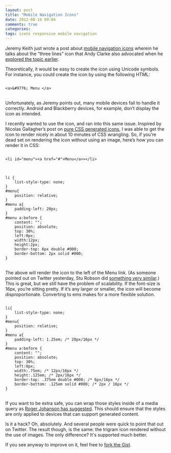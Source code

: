 ```yaml
---
layout: post
title: "Mobile Navigation Icons"
date: 2012-08-16 09:04
comments: true
categories: 
tags: icons responsive mobile navigation
---
```


Jeremy Keith just wrote a post about [mobile navigation icons](http://adactio.com/journal/5666) wherein he talks about the &#8220;three lines&#8221; icon that Andy Clarke also advocated when he [explored the topic earlier](http://stuffandnonsense.co.uk/blog/about/we_need_a_standard_show_navigation_icon_for_responsive_web_design).

Theoretically, it would be easy to create the icon using Unicode symbols. For instance, you could create the icon by using the following HTML:

<pre>
<code class="language-markup">
&lt;a&gt;&amp;#9776; Menu &lt;/a&gt;
</code>
</pre>


Unfortunately, as Jeremy points out, many mobile devices fail to handle it correctly. Android and Blackberry devices, for example, don&#8217;t display the icon as intended.

I recently wanted to use the icon, and ran into this same issue. Inspired by Nicolas Gallagher&#8217;s post on [pure CSS generated icons](http://nicolasgallagher.com/pure-css-gui-icons/), I was able to get the icon to render nicely in about 10 minutes of CSS wrangling. So, if you&#8217;re dead set on rendering the icon without using an image, here&#8217;s how you can render it in CSS:

<pre>
<code class="language-markup">
&lt;li id="menu"&gt;&lt;a href="#"&gt;Menu&lt;/a>&gt;&lt;/li&gt;
</code>
</pre>




<pre>
<code class="language-css">
li {
    list-style-type: none;
}
#menu{
    position: relative;
}
#menu a{
    padding-left: 20px;
}
#menu a:before {
    content: "";
    position: absolute;
    top: 30%;
    left:0px;
    width:12px;
    height:2px;
    border-top: 6px double #000;
    border-bottom: 2px solid #000;
}
</code>
</pre>


The above will render the icon to the left of the Menu link. (As someone pointed out on Twitter yesterday, Stu Robson did [something very similar](http://alwaystwisted.com/post.php?s=2012-05-14-create-a-responsive-mobile-first-menu).) This is great, but we still have the problem of scalability. If the font-size is 16px, you&#8217;re sitting pretty. If it&#8217;s any larger or smaller, the icon will become disproportionate. Converting to ems makes for a more flexible solution.

<pre>
<code class="language-css">
li{
    list-style-type: none;
}
#menu{
    position: relative;
}
#menu a{
    padding-left: 1.25em; /* 20px/16px */
}
#menu a:before {
    content: "";
    position: absolute;
    top: 30%;
    left:0px;
    width:.75em; /* 12px/16px */
    height:.125em; /* 2px/16px */
    border-top: .375em double #000; /* 6px/16px */
    border-bottom: .125em solid #000; /* 2px / 16px */
}​​​​​​​​​​​​​​​​​​​​​​​​​​​
</code>
</pre>


If you want to be extra safe, you can wrap those styles inside of a media query as [Roger Johanson has suggested](http://www.456bereastreet.com/archive/201206/using_media_queries_to_hide_css3_from_older_browsers/). This should ensure that the styles are only applied to devices that can support generated content.

Is it a hack? Oh, absolutely. And several people were quick to point that out on Twitter. The result though, is the same: the trigram icon rendered without the use of images. The only difference? It's supported much better.

If you see anyway to improve on it, feel free to [fork the Gist](https://gist.github.com/3091105).
